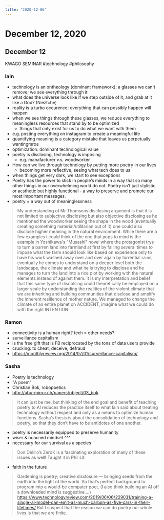 ```yaml
---
title: "2020-12-06"
---
```


# December 12, 2020
## December 12
KWAGO SEMINAR
#technology #philosophy 
### Iain
- technology is an ontheology (dominant framework); a glasses we can't remove; we see everything through it
- what does the universe look like if we step outside of it, and grab at it like a God? (Nieztche)
- reality is a turbo occurence; everything that can possibly happen will happen
- when we see things through these glasses, we reduce everything to meaningless resources that stand by to be optimized
	- things that only exist for us to do what we want with them
- e.g. posting everything on instagram to create a meaningful life
- quantifying meaning is a category mistake that leaves us perpetually wantingmroe
- optimization: dominant technological value
- poetry is disclosing, technology is imposing
	- e.g. manafacturer v.s. woodworker
- How can we live through technology by putting more poetry in our lives
	- becoming more reflective, seeing what tech does to us
- when things get very dark, we start to see exceptions
- Poetry has the power to stick in people’s minds in a way that so many other things in our overwhelming world do not. Poetry isn’t just stylistic or aesthetic but highly functional - a way to preserve and promote our most important messages.
- poetry = a way out of meaninglessness
> My understanding of Mr Thomsons disclosing argument is that it is not limited to subjective disclosing but also objective disclosing as he mentioned the woodworker seeing the shape in the wood (eventually creating something material/utilitarian out of it) one could also disclose higher meaning in the natural environment. While there are a few examples i could think of the one that pops to mind is the example in Yoshikawa's "Musashi" novel where the protagonist trys to turn a barren land into farmland at first by failing several times to impose what the farm should look like based on experience only to have his work washed away over and over again by torrential rains, eventually he comes to understand on a deeper level both the landscape, the climate and what he is trying to disclose and he manages to turn the land into a rice plot by working with the natural elements instead of against them. It is my interpretation and belief that this same type of discolsing could theoretically be employed on a larger scale by understanding the realities of the violent climate that we are inheriting and building communities that disclose and amplify the inherent resilience of mother nature.
> We managed to change the climate of an entire planet on ACCIDENT, imagine what we could do with the right INTENTION
### Ramon
- connectivity is a human right? tech > other needs?
- surveillance capitalism
- is the free gift that is FB reciprocated by the tons of data users provide
- crucking: to cheat, deceive, defraud
- https://monthlyreview.org/2014/07/01/surveillance-capitalism/
### Sasha
- Poetry is technology
- "A poem"
- Christian Bok, robopoetics
- http://ubu-mirror.ch/papers/object/03_bok.
> It can just be me, but thinking of the end goal and benefit of teaching poetry to AI reduces the practice itself to what Iain said about treating technology without respect and only as a means to optimize human functions. Sasha’s thesis is about the consolidation of technology and poetry, so that they don’t have to be antidotes of one another.
-  poetry is necessarily equipped to preserve humanity
-  wiser & nuacned mindset ^^^
-  necessary for our survival as a species
> Don Delillo’s ZeroK is a fascinating exploration of many of these issues as well!  Taught it in Phil Lit.
- faith in the future
> Gardening is poetry; creative disclosure — bringing seeds from the earth into the light of the world.  So that’s perfect background to program into a would-be computer poet.  (I also think building an AI off a downloaded mind is suggestive….)
https://www.technologyreview.com/2019/06/06/239031/training-a-single-ai-model-can-emit-as-much-carbon-as-five-cars-in-their-lifetimes/
>  But I suspect that the reason *we* can do poetry our whole lives is that we are finite.



